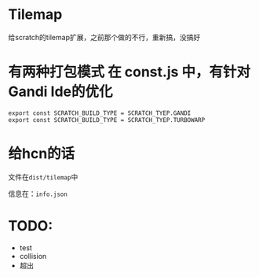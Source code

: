 # Tilemap
 
给scratch的tilemap扩展，之前那个做的不行，重新搞，没搞好

# 有两种打包模式 在 const.js 中，有针对Gandi Ide的优化
```
export const SCRATCH_BUILD_TYPE = SCRATCH_TYEP.GANDI
export const SCRATCH_BUILD_TYPE = SCRATCH_TYEP.TURBOWARP
```

# 给hcn的话

文件在`dist/tilemap`中

信息在：`info.json`

# TODO:

* test
* collision
* 超出